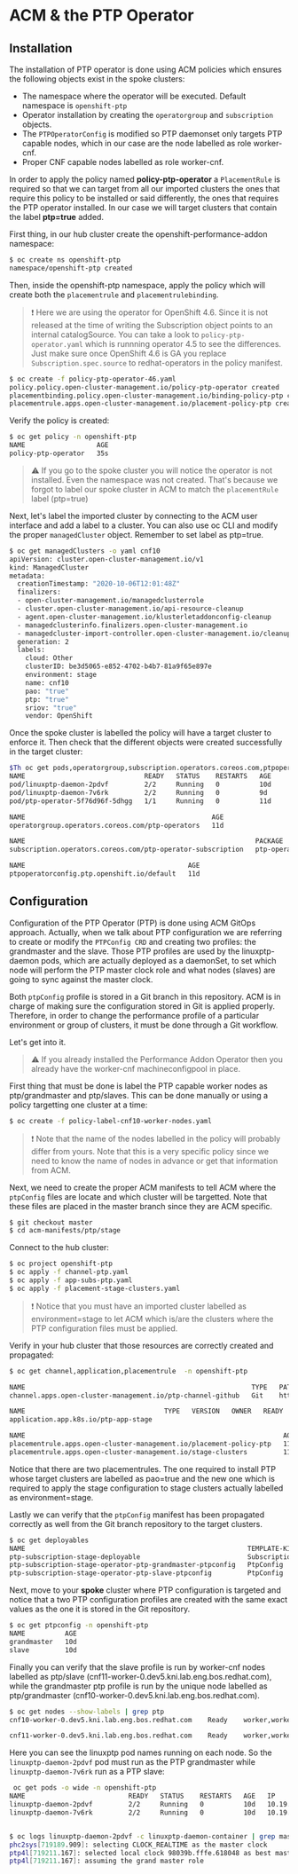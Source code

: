 # ACM & the PTP Operator

## Installation

The installation of PTP operator is done using ACM policies which ensures the following objects exist in the spoke clusters:

* The namespace where the operator will be executed. Default namespace is `openshift-ptp`
* Operator installation by creating the `operatorgroup` and `subscription` objects.
* The `PTPOperatorConfig` is modified so PTP daemonset only targets PTP capable nodes, which in our case are the node labelled as role worker-cnf.
* Proper CNF capable nodes labelled as role worker-cnf.

In order to apply the policy named **policy-ptp-operator** a `PlacementRule` is required so that we can target from all our imported clusters the ones that require this policy to be installed or said differently, the ones that requires the PTP operator installed. In our case we will target clusters that contain the label **ptp=true** added.

First thing, in our hub cluster create the openshift-performance-addon namespace:

```sh
$ oc create ns openshift-ptp
namespace/openshift-ptp created
```

Then, inside the openshift-ptp namespace, apply the policy which will create both the `placementrule` and `placementrulebinding`.

> :exclamation: Here we are using the operator for OpenShift 4.6. Since it is not released at the time of writing the Subscription object points to an internal catalogSource. You can take a look to `policy-ptp-operator.yaml` which is runnning operator 4.5 to see the differences. Just make sure once OpenShift 4.6 is GA you replace `Subscription.spec.source` to redhat-operators in the policy manifest.

```sh
$ oc create -f policy-ptp-operator-46.yaml 
policy.policy.open-cluster-management.io/policy-ptp-operator created
placementbinding.policy.open-cluster-management.io/binding-policy-ptp created
placementrule.apps.open-cluster-management.io/placement-policy-ptp created
```

Verify the policy is created:

```sh
$ oc get policy -n openshift-ptp
NAME                  AGE
policy-ptp-operator   35s
```

> :warning: If you go to the spoke cluster you will notice the operator is not installed. Even the namespace was not created. That's because we forgot to label our spoke cluster in ACM to match the `placementRule` label (ptp=true)

Next, let's label the imported cluster by connecting to the ACM user interface and add a label to a cluster. You can also use oc CLI and modify the proper `managedCluster` object. Remember to set label as ptp=true.

```sh
$ oc get managedClusters -o yaml cnf10
apiVersion: cluster.open-cluster-management.io/v1
kind: ManagedCluster
metadata:
  creationTimestamp: "2020-10-06T12:01:48Z"
  finalizers:
  - open-cluster-management.io/managedclusterrole
  - cluster.open-cluster-management.io/api-resource-cleanup
  - agent.open-cluster-management.io/klusterletaddonconfig-cleanup
  - managedclusterinfo.finalizers.open-cluster-management.io
  - managedcluster-import-controller.open-cluster-management.io/cleanup
  generation: 2
  labels:
    cloud: Other
    clusterID: be3d5065-e852-4702-b4b7-81a9f65e897e
    environment: stage
    name: cnf10
    pao: "true"
    ptp: "true"
    sriov: "true"
    vendor: OpenShift
```

Once the spoke cluster is labelled the policy will have a target cluster to enforce it. Then check that the different objects were created successfully in the target cluster:

```sh
$Th oc get pods,operatorgroup,subscription.operators.coreos.com,ptpoperatorconfig -n openshift-ptp
NAME                              READY   STATUS    RESTARTS   AGE
pod/linuxptp-daemon-2pdvf         2/2     Running   0          10d
pod/linuxptp-daemon-7v6rk         2/2     Running   0          9d
pod/ptp-operator-5f76d96f-5dhgg   1/1     Running   0          11d

NAME                                               AGE
operatorgroup.operators.coreos.com/ptp-operators   11d

NAME                                                          PACKAGE        SOURCE                       CHANNEL
subscription.operators.coreos.com/ptp-operator-subscription   ptp-operator   performance-addon-operator   4.6

NAME                                         AGE
ptpoperatorconfig.ptp.openshift.io/default   11d
```




## Configuration

Configuration of the PTP Operator (PTP) is done using ACM GitOps approach. Actually, when we talk about PTP configuration we are referring to create or modify the `PTPConfig CRD` and creating two profiles: the grandmaster and the slave. Those PTP profiles are used by the linuxptp-daemon pods, which are actually deployed as a daemonSet, to set which node will perform the PTP master clock role and what nodes (slaves) are going to sync against the master clock.

Both `ptpConfig` profile is stored in a Git branch in this repository. ACM is in charge of making sure the configuration stored in Git is applied properly. Therefore, in order to change the performance profile of a particular environment or group of clusters, it must be done through a Git workflow.

Let's get into it.

> :warning: If you already installed the Performance Addon Operator then you already have the worker-cnf machineconfigpool in place.

First thing that must be done is label the PTP capable worker nodes as ptp/grandmaster and ptp/slaves. This can be done manually or using a policy targetting one cluster at a time:

```sh
$ oc create -f policy-label-cnf10-worker-nodes.yaml
```
> :exclamation: Note that the name of the nodes labelled in the policy will probably differ from yours. Note that this is a very specific policy since we need to know the name of nodes in advance or get that information from ACM. 

Next, we need to create the proper ACM manifests to tell ACM where the `ptpConfig` files are locate and which cluster will be targetted. Note that these files are placed in the master branch since they are ACM specific.

```sh
$ git checkout master
$ cd acm-manifests/ptp/stage
```
Connect to the hub cluster:

```sh
$ oc project openshift-ptp
$ oc apply -f channel-ptp.yaml
$ oc apply -f app-subs-ptp.yaml
$ oc apply -f placement-stage-clusters.yaml
```
> :exclamation: Notice that you must have an imported cluster labelled as environment=stage to let ACM which is/are the clusters where the PTP configuration files must be applied.

Verify in your hub cluster that those resources are correctly created and propagated:

```sh
$ oc get channel,application,placementrule  -n openshift-ptp

NAME                                                         TYPE   PATHNAME                                       AGE
channel.apps.open-cluster-management.io/ptp-channel-github   Git    https://github.com/alosadagrande/acm-cnf.git   11d

NAME                                   TYPE   VERSION   OWNER   READY   AGE
application.app.k8s.io/ptp-app-stage                                    11d

NAME                                                                 AGE    REPLICAS
placementrule.apps.open-cluster-management.io/placement-policy-ptp   119m   
placementrule.apps.open-cluster-management.io/stage-clusters         11d    
```
Notice that there are two placementrules. The one required to install PTP whose target clusters are labelled as pao=true and the new one which is required to apply the stage configuration to stage clusters actually labelled as environment=stage.

Lastly we can verify that the `ptpConfig` manifest has been propagated correctly as well from the Git branch repository to the target clusters.

```sh
$ oc get deployables
NAME                                                        TEMPLATE-KIND   TEMPLATE-APIVERSION                  AGE   STATUS
ptp-subscription-stage-deployable                           Subscription    apps.open-cluster-management.io/v1   11d   Propagated
ptp-subscription-stage-operator-ptp-grandmaster-ptpconfig   PtpConfig       ptp.openshift.io/v1                  11d   
ptp-subscription-stage-operator-ptp-slave-ptpconfig         PtpConfig       ptp.openshift.io/v1                  11d   
```

Next, move to your **spoke** cluster where PTP configuration is targeted and notice that a two PTP configuration profiles are created with the same exact values as the one it is stored in the Git repository.

```sh 
$ oc get ptpconfig -n openshift-ptp
NAME          AGE
grandmaster   10d
slave         10d
```

Finally you can verify that the slave profile is run by worker-cnf nodes labelled as ptp/slave (cnf11-worker-0.dev5.kni.lab.eng.bos.redhat.com), while the grandmaster ptp profile is run by the unique node labelled as ptp/grandmaster (cnf10-worker-0.dev5.kni.lab.eng.bos.redhat.com).

```sh
$ oc get nodes --show-labels | grep ptp
cnf10-worker-0.dev5.kni.lab.eng.bos.redhat.com    Ready    worker,worker-cnf   10d   v1.19.0+db1fc96   beta.kubernetes.io/arch=amd64,beta.kubernetes.io/os=linux,kubernetes.io/arch=amd64,kubernetes.io/hostname=cnf10-worker-0.dev5.kni.lab.eng.bos.redhat.com,kubernetes.io/os=linux,node-role.kubernetes.io/worker-cnf=,node-role.kubernetes.io/worker=,node.openshift.io/os_id=rhcos,ptp/grandmaster=

cnf11-worker-0.dev5.kni.lab.eng.bos.redhat.com    Ready    worker,worker-cnf   13d   v1.19.0+db1fc96   beta.kubernetes.io/arch=amd64,beta.kubernetes.io/os=linux,kubernetes.io/arch=amd64,kubernetes.io/hostname=cnf11-worker-0.dev5.kni.lab.eng.bos.redhat.com,kubernetes.io/os=linux,node-role.kubernetes.io/worker-cnf=,node-role.kubernetes.io/worker=,node.openshift.io/os_id=rhcos,ptp/slave=
```
Here you can see the linuxptp pod names running on each node. So the `linuxptp-daemon-2pdvf` pod must run as the PTP grandmaster while `linuxptp-daemon-7v6rk` run as a PTP slave:

```sh
 oc get pods -o wide -n openshift-ptp
NAME                          READY   STATUS    RESTARTS   AGE   IP              NODE                                              NOMINATED NODE   READINESS GATES
linuxptp-daemon-2pdvf         2/2     Running   0          10d   10.19.135.105   cnf10-worker-0.dev5.kni.lab.eng.bos.redhat.com    <none>           <none>
linuxptp-daemon-7v6rk         2/2     Running   0          10d   10.19.135.106   cnf11-worker-0.dev5.kni.lab.eng.bos.redhat.com    <none>           <none>


$ oc logs linuxptp-daemon-2pdvf -c linuxptp-daemon-container | grep master
phc2sys[719189.909]: selecting CLOCK_REALTIME as the master clock
ptp4l[719211.167]: selected local clock 98039b.fffe.618048 as best master
ptp4l[719211.167]: assuming the grand master role
```








